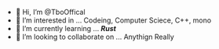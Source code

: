 - 👋 Hi, I’m @TboOffical
- 👀 I’m interested in ...
Codeing, Computer Sciece, C++, mono
- 🌱 I’m currently learning ...
***Rust***
- 💞️ I’m looking to collaborate on ...
Anythign Really

<!---
TboOffical/TboOffical is a ✨ special ✨ repository because its `README.md` (this file) appears on your GitHub profile.
You can click the Preview link to take a look at your changes.
--->
